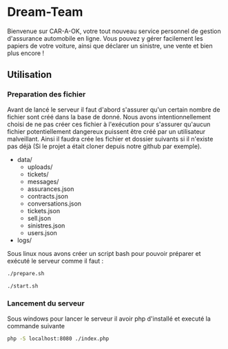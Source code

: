 # Dream-Team

Bienvenue sur CAR-A-OK, votre tout nouveau service personnel de gestion d'assurance automobile en ligne. Vous pouvez y gérer facilement les papiers de votre voiture, ainsi que déclarer un sinistre, une vente et bien plus encore !

## Utilisation

### Preparation des fichier

Avant de lancé le serveur il faut d'abord s'assurer qu'un certain nombre de fichier sont créé dans la base de donné. Nous avons intentionnellement choisi de ne pas créer ces fichier à l'exécution pour s'assurer qu'aucun fichier potentiellement dangereux puissent être créé par un utilisateur malveillant. Ainsi il faudra crée les fichier et dossier suivants si il n'existe pas déjà (Si le projet a était cloner depuis notre github par exemple).

- data/
  - uploads/
  - tickets/
  - messages/
  - assurances.json
  - contracts.json
  - conversations.json
  - tickets.json
  - sell.json
  - sinistres.json
  - users.json
- logs/

Sous linux nous avons créer un script bash pour pouvoir préparer et exécuté le serveur comme il faut :

```bash
./prepare.sh
```

```bash
./start.sh
```

### Lancement du serveur

Sous windows pour lancer le serveur il avoir php d'installé et executé la commande suivante

```bash
php -S localhost:8080 ./index.php
```
